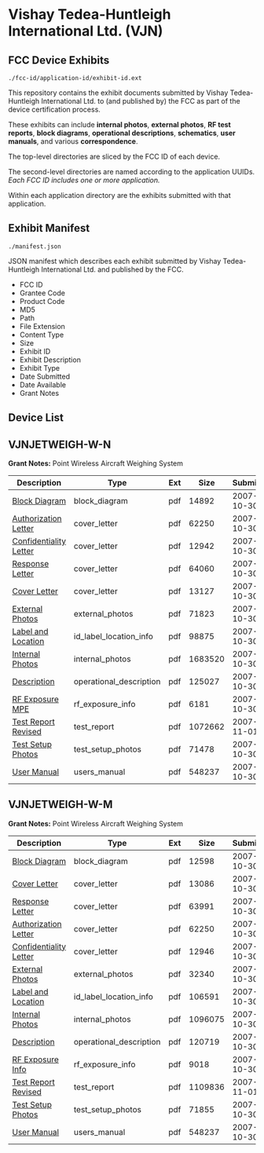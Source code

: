 # Vishay Tedea-Huntleigh International Ltd. (VJN)
## FCC Device Exhibits

```
./fcc-id/application-id/exhibit-id.ext
```

This repository contains the exhibit documents submitted by Vishay Tedea-Huntleigh International Ltd. to (and published by) the FCC as part of the device certification process.

These exhibits can include **internal photos**, **external photos**, **RF test reports**, **block diagrams**, **operational descriptions**, **schematics**, **user manuals**, and various **correspondence**.

The top-level directories are sliced by the FCC ID of each device.

The second-level directories are named according to the application UUIDs. *Each FCC ID includes one or more application.*

Within each application directory are the exhibits submitted with that application. 

## Exhibit Manifest

```
./manifest.json
```

JSON manifest which describes each exhibit submitted by Vishay Tedea-Huntleigh International Ltd. and published by the FCC.

- FCC ID
- Grantee Code
- Product Code
- MD5
- Path
- File Extension
- Content Type
- Size
- Exhibit ID
- Exhibit Description
- Exhibit Type
- Date Submitted
- Date Available
- Grant Notes

## Device List
## VJNJETWEIGH-W-N
**Grant Notes:** Point Wireless Aircraft Weighing System

| Description | Type | Ext | Size | Submitted | Available |
| ----------- | ---- | --- | ---- | --------- | --------- |
| [Block Diagram](VJNJETWEIGH-W-N/81ff7717193b0b5b882e3538c5cb4848/861796.pdf) | block_diagram | pdf | 14892 | 2007-10-30 | 2007-11-01 |
| [Authorization Letter](VJNJETWEIGH-W-N/81ff7717193b0b5b882e3538c5cb4848/861793.pdf) | cover_letter | pdf | 62250 | 2007-10-30 | 2007-11-01 |
| [Confidentiality Letter](VJNJETWEIGH-W-N/81ff7717193b0b5b882e3538c5cb4848/861794.pdf) | cover_letter | pdf | 12942 | 2007-10-30 | 2007-11-01 |
| [Response Letter](VJNJETWEIGH-W-N/81ff7717193b0b5b882e3538c5cb4848/861795.pdf) | cover_letter | pdf | 64060 | 2007-10-30 | 2007-11-01 |
| [Cover Letter](VJNJETWEIGH-W-N/81ff7717193b0b5b882e3538c5cb4848/861806.pdf) | cover_letter | pdf | 13127 | 2007-10-30 | 2007-11-01 |
| [External Photos](VJNJETWEIGH-W-N/81ff7717193b0b5b882e3538c5cb4848/861797.pdf) | external_photos | pdf | 71823 | 2007-10-30 | 2007-11-01 |
| [Label and Location](VJNJETWEIGH-W-N/81ff7717193b0b5b882e3538c5cb4848/861799.pdf) | id_label_location_info | pdf | 98875 | 2007-10-30 | 2007-11-01 |
| [Internal Photos](VJNJETWEIGH-W-N/81ff7717193b0b5b882e3538c5cb4848/861798.pdf) | internal_photos | pdf | 1683520 | 2007-10-30 | 2007-11-01 |
| [Description](VJNJETWEIGH-W-N/81ff7717193b0b5b882e3538c5cb4848/861800.pdf) | operational_description | pdf | 125027 | 2007-10-30 | 2007-11-01 |
| [RF Exposure MPE](VJNJETWEIGH-W-N/81ff7717193b0b5b882e3538c5cb4848/861801.pdf) | rf_exposure_info | pdf | 6181 | 2007-10-30 | 2007-11-01 |
| [Test Report Revised](VJNJETWEIGH-W-N/81ff7717193b0b5b882e3538c5cb4848/862812.pdf) | test_report | pdf | 1072662 | 2007-11-01 | 2007-11-01 |
| [Test Setup Photos](VJNJETWEIGH-W-N/81ff7717193b0b5b882e3538c5cb4848/861804.pdf) | test_setup_photos | pdf | 71478 | 2007-10-30 | 2007-11-01 |
| [User Manual](VJNJETWEIGH-W-N/81ff7717193b0b5b882e3538c5cb4848/861725.pdf) | users_manual | pdf | 548237 | 2007-10-30 | 2007-11-01 |
## VJNJETWEIGH-W-M
**Grant Notes:** Point Wireless Aircraft Weighing System

| Description | Type | Ext | Size | Submitted | Available |
| ----------- | ---- | --- | ---- | --------- | --------- |
| [Block Diagram](VJNJETWEIGH-W-M/b251509ec36e56d472b510c4d08aecd8/861716.pdf) | block_diagram | pdf | 12598 | 2007-10-30 | 2007-11-01 |
| [Cover Letter](VJNJETWEIGH-W-M/b251509ec36e56d472b510c4d08aecd8/861712.pdf) | cover_letter | pdf | 13086 | 2007-10-30 | 2007-11-01 |
| [Response Letter](VJNJETWEIGH-W-M/b251509ec36e56d472b510c4d08aecd8/861713.pdf) | cover_letter | pdf | 63991 | 2007-10-30 | 2007-11-01 |
| [Authorization Letter](VJNJETWEIGH-W-M/b251509ec36e56d472b510c4d08aecd8/861714.pdf) | cover_letter | pdf | 62250 | 2007-10-30 | 2007-11-01 |
| [Confidentiality Letter](VJNJETWEIGH-W-M/b251509ec36e56d472b510c4d08aecd8/861715.pdf) | cover_letter | pdf | 12946 | 2007-10-30 | 2007-11-01 |
| [External Photos](VJNJETWEIGH-W-M/b251509ec36e56d472b510c4d08aecd8/861717.pdf) | external_photos | pdf | 32340 | 2007-10-30 | 2007-11-01 |
| [Label and Location](VJNJETWEIGH-W-M/b251509ec36e56d472b510c4d08aecd8/861719.pdf) | id_label_location_info | pdf | 106591 | 2007-10-30 | 2007-11-01 |
| [Internal Photos](VJNJETWEIGH-W-M/b251509ec36e56d472b510c4d08aecd8/861718.pdf) | internal_photos | pdf | 1096075 | 2007-10-30 | 2007-11-01 |
| [Description](VJNJETWEIGH-W-M/b251509ec36e56d472b510c4d08aecd8/861720.pdf) | operational_description | pdf | 120719 | 2007-10-30 | 2007-11-01 |
| [RF Exposure Info](VJNJETWEIGH-W-M/b251509ec36e56d472b510c4d08aecd8/861721.pdf) | rf_exposure_info | pdf | 9018 | 2007-10-30 | 2007-11-01 |
| [Test Report Revised](VJNJETWEIGH-W-M/b251509ec36e56d472b510c4d08aecd8/862816.pdf) | test_report | pdf | 1109836 | 2007-11-01 | 2007-11-01 |
| [Test Setup Photos](VJNJETWEIGH-W-M/b251509ec36e56d472b510c4d08aecd8/861724.pdf) | test_setup_photos | pdf | 71855 | 2007-10-30 | 2007-11-01 |
| [User Manual](VJNJETWEIGH-W-M/b251509ec36e56d472b510c4d08aecd8/861725.pdf) | users_manual | pdf | 548237 | 2007-10-30 | 2007-11-01 |
